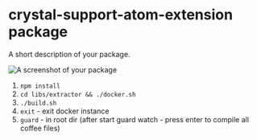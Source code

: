 # crystal-support-atom-extension package

A short description of your package.

![A screenshot of your package](https://f.cloud.github.com/assets/69169/2290250/c35d867a-a017-11e3-86be-cd7c5bf3ff9b.gif)

1. `npm install`
2. `cd libs/extractor && ./docker.sh`
3. `./build.sh`
4. `exit` - exit docker instance
5. `guard` - in root dir (after start guard watch - press enter to compile all coffee files)
